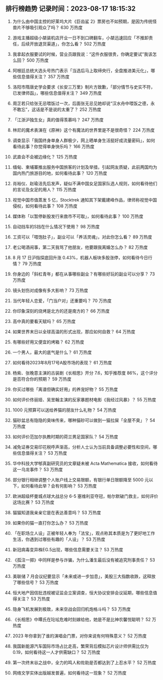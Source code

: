 
## 排行榜趋势 记录时间：2023-08-17 18:15:32
  
  1. 为什么由中国主控的好莱坞大片《巨齿鲨 2》票房也不如预期，是因为传统怪兽片不够吸引观众了吗？ 630 万热度
    
  2. 游戏主播超级小桀装机店开业一日不到口碑翻车，小桀迅速回应「不推卸责任，后续开放退货渠道」，你怎么看？ 502 万热度
    
  3. 我拿起衣服要试的时候，营业员跟我说：“这件衣服很贵，你确定要试”我该怎么回？ 500 万热度
    
  4. 阿根廷总统大选头号热门表示「当选后马上取缔央行，全盘推进美元化」，哪些信息值得关注？ 357 万热度
    
  5. 洛阳市隋唐史学会要求《长安三万里》制片方致歉，「部分情节与史实不符，已发律师函」，哪些信息值得关注？ 349 万热度
    
  6. 周芷若只给张无忌喂饭过一次，后面张无忌见她却说“汉水舟中喂饭之德，永不敢忘”，这话是不是说的太重了？ 252 万热度
    
  7. 「江浙沪独生女」真的值得羡慕吗？ 247 万热度
    
  8. 林尼的魔术表演在《原神》这个有魔法的世界里是不是很奇怪？ 224 万热度
    
  9. 调查显示「我国终身单身人群极少，网上晒单身生活挺好成流量密码」，如何看待此事？你觉得单身快乐吗？ 166 万热度
    
  10. 武直会不会被边缘化？ 125 万热度
    
  11. 缅甸、柬埔寨推出服务中国旅客的计划及举措，引起网友质疑，此前两国均为国内热门旅游目的地，如何看待此事？ 120 万热度
    
  12. 肖裕仪、赵瑜洁先后发声，疑似不满中国女足国家队选人规则，如何看待他们的言论及女足的用人？ 115 万热度
    
  13. 视觉中国市值蒸发 5 亿，Stocktrek 通知其下架戴建峰作品，律师称视觉中国侵权，如何看待此事？ 108 万热度
    
  14. 媒体称「以暂停新股发行来救市不可取」，如何看待此事？ 100 万热度
    
  15. 自动挡车的S挡在什么情况下使用？ 98 万热度
    
  16. 工资可以「喂饱肚子」，副业可以「养活灵魂」，对此你怎么看？ 89 万热度
    
  17. 老公喝酒闹事，第二天我骂了他朋友，他要跟我离婚怎么办？ 82 万热度
    
  18. 8 月 17 日沪指探底回升涨 0.43%，机器人板块多股涨停，如何看待今日行情？ 79 万热度
    
  19. 你身边的「斜杠青年」都在从事哪些副业？有哪些好玩的副业可以分享？ 73 万热度
    
  20. 镜头划伤对成像有多大影响？ 73 万热度
    
  21. 当代年轻人恋爱，「门当户对」还重要吗？ 70 万热度
    
  22. 你印象深刻的烧烤是北方的还是南方的？ 66 万热度
    
  23. 高中真的要看天赋吗？ 65 万热度
    
  24. 如果世界末日以全球高温的形式出现，那应如何自救？ 64 万热度
    
  25. 有哪些好用又便宜的烤箱？ 62 万热度
    
  26. 一个男人，最大的底气是什么？ 61 万热度
    
  27. 如何看待2023年8月17号A股市场的表现？ 61 万热度
    
  28. 杨紫、张晚意主演的古装剧《长相思》开分 7.6，知乎推荐度 86%，这个评分是否符合你的预期？ 59 万热度
    
  29. 你买过哪些「离谱但确实好用」的养宠好物？ 55 万热度
    
  30. 如何评价佟丽娅、吴昱翰主演的反家暴题材电影《我经过风暴》？ 55 万热度
    
  31. 1000 元预算可以送给养猫的朋友什么礼物？ 54 万热度
    
  32. 猫砂盆总有隐隐的臭味传来，哪种猫砂可以做到一猫拉屎「全屋不臭」？ 54 万热度
    
  33. 如何评价范加尔执教时期的荷兰男足国家队？ 54 万热度
    
  34. 减免证券交易印花税呼声渐高，分析人士认为当前具备调整必要性和空间，哪些信息值得关注？ 53 万热度
    
  35. 华中科技大学郇真副研究员的文章疑未被 Acta Mathematica 接收，如何看待这一乌龙事件？ 53 万热度
    
  36. 部分银行相继调整个人账户线上交易限额，有银行单日限额降至 5000 元以下，如何看待此举？会有何影响？ 53 万热度
    
  37. 欧洲超级杯曼城点球大战总分 6-5 塞维利亚夺冠，帕尔默破门救主，如何评价这场比赛？ 53 万热度
    
  38. 猫猫知道我亲亲它是在表达善意吗？ 53 万热度
    
  39. 如果你的猫一直打你怎么办？ 53 万热度
    
  40. 「在职场立人设」正被年轻人奉为「法宝」，观点称其本质是为了更好地工作生活，你遇到过哪些有趣的「人设」？ 53 万热度
    
  41. 新冠病毒变异株EG.5出现，哪些信息需要关注？ 53 万热度
    
  42. 《孤注一掷》中同样是参与诈骗，为什么潘生最后没有被追究刑事责任？ 53 万热度
    
  43. 美联储 7 月会议纪要显示「未来或进一步加息」，美股三大指数收跌，这释放了哪些信号？ 53 万热度
    
  44. 恒大地产因信批违规被证监会立案调查，恒大协议安排会议延期，哪些信息值得关注？ 53 万热度
    
  45. 隐身飞机发展到极致，未来空战会回归机炮格斗吗？ 53 万热度
    
  46. 《长相思》中曋氏在玱玹危难时刻嫁给他，她是不是比神农馨悦聪明？ 52 万热度
    
  47. 2023 年你拿到了谁的演唱会门票，对你来说有何特殊意义？ 52 万热度
    
  48. 我国新能源汽车国际市场占比走高，繁荣背后模拟芯片设计师供需比仅为 0.19，如何看待这一人才供需缺口？ 52 万热度
    
  49. 第一次终末谷之战中，全力的鸣人和佐助是否都达到了上忍水平？ 52 万热度
    
  50. 网络文学实体出版越发普遍，如何看待这一现象？ 52 万热度
    